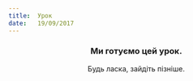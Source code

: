 ```yaml
---
title:  Урок
date:   19/09/2017
---
```


### <center>Ми готуємо цей урок.</center>
<center>Будь ласка, зайдіть пізніше.</center>